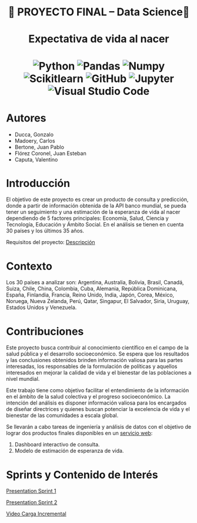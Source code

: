 

<h1 align=center>  🚀 PROYECTO FINAL – Data Science🚀 </h1>
<h1 align=center> Expectativa de vida al nacer </h1>

<h1 align=center>
  
![Python](https://img.shields.io/badge/-Python-333333?style=flat&logo=python)
![Pandas](https://img.shields.io/badge/-Pandas-333333?style=flat&logo=pandas)
![Numpy](https://img.shields.io/badge/-Numpy-333333?style=flat&logo=numpy)
![Scikitlearn](https://img.shields.io/badge/-Scikitlearn-333333?style=flat&logo=scikitlearn)
![GitHub](https://img.shields.io/badge/-GitHub-333333?style=flat&logo=github)
![Jupyter](https://img.shields.io/badge/-Jupyter-333333?style=flat&logo=jupyter)
![Visual Studio Code](https://img.shields.io/badge/-Visual%20Studio%20Code-333333?style=flat&logo=visual-studio-code&logoColor=007ACC)

# **Autores**

- Ducca, Gonzalo
- Madoery, Carlos
- Bertone, Juan Pablo
- Flórez Coronel, Juan Esteban
- Caputa, Valentino
  
# **Introducción** 

El objetivo de este proyecto es crear un producto de consulta y predicción, donde a partir de información obtenida de la API banco mundial, se pueda tener un seguimiento y una estimación de la esperanza de vida al nacer dependiendo de 5 factores principales: Economía, Salud, Ciencia y Tecnología, Educación y Ámbito Social. En el análisis se tienen en cuenta 30 países y los últimos 35 años. 

Requisitos del proyecto: [Descripción](https://github.com/soyHenry/PF_DS/blob/PART-TIME/Proyectos/esperanza_vida.md)

# **Contexto**

Los 30 países a analizar son: Argentina, Australia, Bolivia, Brasil, Canadá, Suiza, Chile, China, Colombia, Cuba, Alemania, República Dominicana, España, Finlandia, Francia, Reino Unido, India, Japón, Corea, México, Noruega, Nueva Zelanda, Perú, Qatar, Singapur, El Salvador, Siria, Uruguay, Estados Unidos y Venezuela.

# **Contribuciones**

Este proyecto busca contribuir al conocimiento científico en el campo de la salud pública y el desarrollo socioeconómico. Se espera que los resultados y las conclusiones obtenidos brinden información valiosa para las partes interesadas, los responsables de la formulación de políticas y aquellos interesados en mejorar la calidad de vida y el bienestar de las poblaciones a nivel mundial.

Este trabajo tiene como objetivo facilitar el entendimiento de la información en el ámbito de la salud colectiva y el progreso socioeconómico. La intención del análisis es disponer información valiosa para los encargados de diseñar directrices y quienes buscan potenciar la excelencia de vida y el bienestar de las comunidades a escala global.

Se llevarán a cabo tareas de ingeniería y análisis de datos con el objetivo de lograr dos productos finales disponibles en un [servicio web](http://www.planyourage.site/):

1.	Dashboard interactivo de consulta.
2.	Modelo de estimación de esperanza de vida. 

# **Sprints y Contenido de Interés**

[Presentation Sprint 1](https://docs.google.com/presentation/d/1pUb3gqkp1Wir2-lxi2QUxNd-KVuYR7iF1GJpuHLuXmk/edit?usp=sharing)

[Presentation Sprint 2](https://docs.google.com/presentation/d/1F_wdeTkU0gY0QMIVMa2L5YlaUPRAYAv0Ixwla1Bgliw/edit?usp=sharing)


[Video Carga Incremental](https://drive.google.com/file/d/1JNPeSrHK4xp8YUxo0ensJmAqQNl7OTgf/view?usp=sharing)

